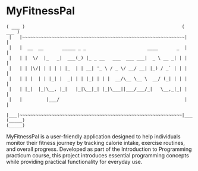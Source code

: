 # MyFitnessPal
```
( ___ )                                                           ( ___ )
 |   |~~~~~~~~~~~~~~~~~~~~~~~~~~~~~~~~~~~~~~~~~~~~~~~~~~~~~~~~~~~~~|   | 
 |   |  __  __       _____ _ _                       ____       _  |   | 
 |   | |  \/  |_   _|  ___(_) |_ _ __   ___  ___ ___|  _ \ __ _| | |   | 
 |   | | |\/| | | | | |_  | | __| '_ \ / _ \/ __/ __| |_) / _` | | |   | 
 |   | | |  | | |_| |  _| | | |_| | | |  __/\__ \__ \  __/ (_| | | |   | 
 |   | |_|  |_|\__, |_|   |_|\__|_| |_|\___||___/___/_|   \__,_|_| |   | 
 |   |         |___/                                               |   | 
 |___|~~~~~~~~~~~~~~~~~~~~~~~~~~~~~~~~~~~~~~~~~~~~~~~~~~~~~~~~~~~~~|___| 
(_____)                                                           (_____)
```
MyFitnessPal is a user-friendly application designed to help individuals monitor their fitness journey by tracking calorie intake, exercise routines, and overall progress. Developed as part of the Introduction to Programming practicum course, this project introduces essential programming concepts while providing practical functionality for everyday use.
